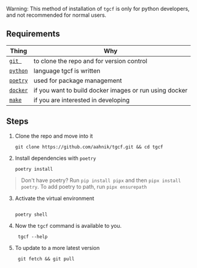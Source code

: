 Warning: This method of installation of `tgcf` is only for python developers, and not recommended for normal users.

## Requirements

| Thing                                        | Why                                                    |
| -------------------------------------------- | ------------------------------------------------------ |
| [`git `](https://git-scm.com/)               | to clone the repo and for version control              |
| [`python`](https://www.python.org/)          | language tgcf is written                               |
| [`poetry`](https://python-poetry.org/)       | used for package management                            |
| [`docker`](https://www.docker.com/)          | if you want to build docker images or run using docker |
| [`make`](https://www.gnu.org/software/make/) | if you are interested in developing                    |




## Steps

1. Clone the repo and move into it
   ```shell
   git clone https://github.com/aahnik/tgcf.git && cd tgcf
   ```

2. Install dependencies with `poetry`
   ```shell
   poetry install
   ```
  > Don't have poetry? Run `pip install pipx` and then `pipx install poetry`. To add poetry to path, run `pipx ensurepath`

3. Activate the virtual environment
   ```shell

   poetry shell
   ```

4. Now the `tgcf` command is available to you.
   ```shell
    tgcf --help
   ```

5. To update to a more latest version
    ```shell
     git fetch && git pull
    ```
